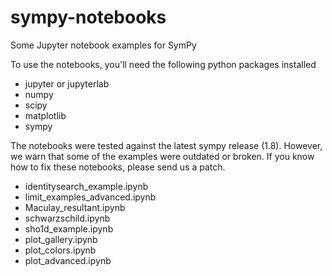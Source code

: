 # sympy-notebooks
Some Jupyter notebook examples for SymPy

To use the notebooks, you'll need the following python packages installed

- jupyter or jupyterlab
- numpy
- scipy
- matplotlib
- sympy

The notebooks were tested against the latest sympy release (1.8).
However, we warn that some of the examples were outdated or broken.
If you know how to fix these notebooks, please send us a patch.

- identitysearch_example.ipynb
- limit_examples_advanced.ipynb
- Maculay_resultant.ipynb
- schwarzschild.ipynb
- sho1d_example.ipynb
- plot_gallery.ipynb
- plot_colors.ipynb
- plot_advanced.ipynb